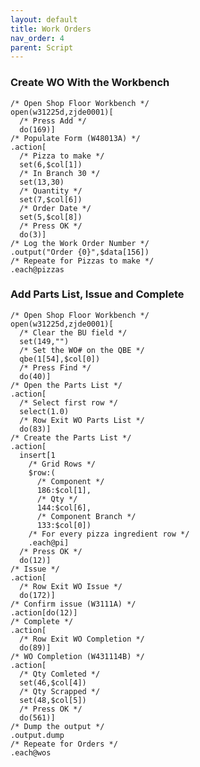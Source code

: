 ```yaml
---
layout: default
title: Work Orders
nav_order: 4
parent: Script
---
```


<link href="../assets/prism-dark.min.css" rel="stylesheet" />
<link href="../assets/style.css" rel="stylesheet">
<script src="../assets/prism-core.min.js"></script>
<script src="../assets/prism-csl.js"></script>

### Create WO With the Workbench

<div class="codeblock">
<pre><code class="language-csl">/* Open Shop Floor Workbench */
open(w31225d,zjde0001)[
  /* Press Add */
  do(169)]
/* Populate Form (W48013A) */
.action[
  /* Pizza to make */
  set(6,$col[1])
  /* In Branch 30 */
  set(13,30)
  /* Quantity */
  set(7,$col[6])
  /* Order Date */
  set(5,$col[8])
  /* Press OK */
  do(3)]
/* Log the Work Order Number */
.output("Order {0}",$data[156])
/* Repeate for Pizzas to make */
.each@pizzas
</code></pre>
</div>

### Add Parts List, Issue and Complete

<div class="codeblock">
<pre><code class="language-csl">/* Open Shop Floor Workbench */
open(w31225d,zjde0001)[
  /* Clear the BU field */
  set(149,"")
  /* Set the WO# on the QBE */
  qbe(1[54],$col[0])
  /* Press Find */
  do(40)]
/* Open the Parts List */
.action[
  /* Select first row */
  select(1.0)
  /* Row Exit WO Parts List */
  do(83)]
/* Create the Parts List */
.action[
  insert[1
    /* Grid Rows */
    $row:(
      /* Component */
      186:$col[1],
      /* Qty */
      144:$col[6],
      /* Component Branch */
      133:$col[0])
    /* For every pizza ingredient row */
    .each@pi]
  /* Press OK */
  do(12)]
/* Issue */
.action[
  /* Row Exit WO Issue */
  do(172)]
/* Confirm issue (W3111A) */
.action[do(12)]
/* Complete */
.action[
  /* Row Exit WO Completion */
  do(89)]
/* WO Completion (W431114B) */
.action[
  /* Qty Comleted */
  set(46,$col[4])
  /* Qty Scrapped */
  set(48,$col[5])
  /* Press OK */
  do(561)]
/* Dump the output */
.output.dump
/* Repeate for Orders */
.each@wos
</code></pre>
</div>
